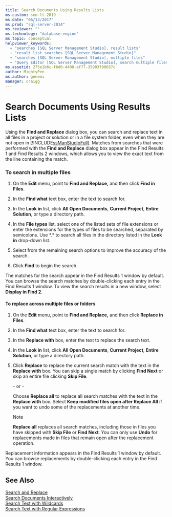 ```yaml
---
title: Search Documents Using Results Lists
ms.custom: seo-lt-2019
ms.date: "06/13/2017"
ms.prod: "sql-server-2014"
ms.reviewer: ""
ms.technology: "database-engine"
ms.topic: conceptual
helpviewer_keywords: 
  - "searches [SQL Server Management Studio], result lists"
  - "result list searches [SQL Server Management Studio]"
  - "searches [SQL Server Management Studio], multiple files"
  - "Query Editor [SQL Server Management Studio], search multiple files"
ms.assetid: 275e1b6c-fbd0-4408-af77-35903f90657c
author: MightyPen
ms.author: genemi
manager: craigg
---
```

# Search Documents Using Results Lists
  Using the **Find and Replace** dialog box, you can search and replace text in all files in a project or solution or in a file system folder, even when they are not open in [!INCLUDE[ssManStudioFull](../../includes/ssmanstudiofull-md.md)]. Matches from searches that were performed with the **Find and Replace** dialog box appear in the Find Results 1 and Find Results 2 windows, which allows you to view the exact text from the line containing the match.  
  
### To search in multiple files  
  
1.  On the **Edit** menu, point to **Find and Replace,** and then click **Find in Files**.  
  
2.  In the **Find what** text box, enter the text to search for.  
  
3.  In the **Look in** list, click **All Open Documents**, **Current Project**, **Entire Solution**, or type a directory path.  
  
4.  In the **File types** list, select one of the listed sets of file extensions or enter the extensions for the types of files to be searched, separated by semicolons. Use \*.\* to search all files in the directory listed in the **Look in** drop-down list.  
  
5.  Select from the remaining search options to improve the accuracy of the search.  
  
6.  Click **Find** to begin the search.  
  
 The matches for the search appear in the Find Results 1 window by default. You can browse the search matches by double-clicking each entry in the Find Results 1 window. To view the search results in a new window, select **Display in Find 2**.  
  
#### To replace across multiple files or folders  
  
1.  On the **Edit** menu, point to **Find and Replace,** and then click **Replace in Files**.  
  
2.  In the **Find what** text box, enter the text to search for.  
  
3.  In the **Replace with** box, enter the text to replace the search text.  
  
4.  In the **Look in** list, click **All Open Documents**, **Current Project**, **Entire Solution**, or type a directory path.  
  
5.  Click **Replace** to replace the current search match with the text in the **Replace with** box. You can skip a single match by clicking **Find Next** or skip an entire file clicking **Skip File**.  
  
     \- or -  
  
     Choose **Replace all** to replace all search matches with the text in the **Replace with** box. Select **Keep modified files open after Replace All** if you want to undo some of the replacements at another time.  
  
    > [!NOTE]  
    >  **Replace all** replaces all search matches, including those in files you have skipped with **Skip File** or **Find Next**. You can only use **Undo** for replacements made in files that remain open after the replacement operation.  
  
 Replacement information appears in the Find Results 1 window by default. You can browse replacements by double-clicking each entry in the Find Results 1 window.  
  
## See Also  
 [Search and Replace](search-and-replace.md)   
 [Search Documents Interactively](search-documents-interactively.md)   
 [Search Text with Wildcards](search-text-with-wildcards.md)   
 [Search Text with Regular Expressions](search-text-with-regular-expressions.md)  
  
  

